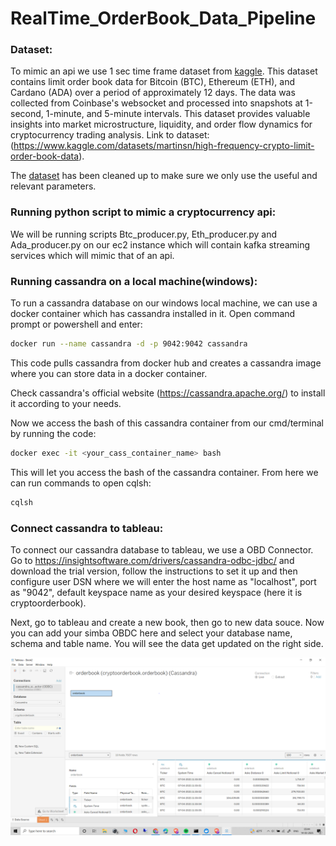# RealTime_OrderBook_Data_Pipeline

### Dataset:
To mimic an api we use 1 sec time frame dataset from [kaggle](https://www.kaggle.com/datasets/martinsn/high-frequency-crypto-limit-order-book-data).
This dataset contains limit order book data for Bitcoin (BTC), Ethereum (ETH), and Cardano (ADA) over a period of approximately 12 days. The data was collected from Coinbase's websocket and processed into snapshots at 1-second, 1-minute, and 5-minute intervals. This dataset provides valuable insights into market microstructure, liquidity, and order flow dynamics for cryptocurrency trading analysis.
Link to dataset: (https://www.kaggle.com/datasets/martinsn/high-frequency-crypto-limit-order-book-data).

The [dataset](Data) has been cleaned up to make sure we only use the useful and relevant parameters.   

### Running python script to mimic a cryptocurrency api:
We will be running scripts Btc_producer.py, Eth_producer.py and Ada_producer.py on our ec2 instance which will contain kafka streaming services which will mimic that of an api.

### Running cassandra on a local machine(windows):
To run a cassandra database on our windows local machine, we can use a docker container which has cassandra installed in it. Open command prompt or powershell and enter:

```bash
docker run --name cassandra -d -p 9042:9042 cassandra
```
This code pulls cassandra from docker hub and creates a cassandra image where you can store data in a docker container.

Check cassandra's official website (https://cassandra.apache.org/) to install it according to your needs.

Now we access the bash of this cassandra container from our cmd/terminal by running the code:
```bash
docker exec -it <your_cass_container_name> bash
```
This will let you access the bash of the cassandra container. From here we can run commands to open cqlsh:

```bash
cqlsh
```

### Connect cassandra to tableau:
To connect our cassandra database to tableau, we use a OBD Connector. Go to https://insightsoftware.com/drivers/cassandra-odbc-jdbc/ and download the trial version, follow the instructions to set it up and
then configure user DSN where we will enter the host name as "localhost", port as "9042", default keyspace name as your desired keyspace (here it is cryptoorderbook).

Next, go to tableau and create a new book, then go to new data souce. Now you can add your simba OBDC here and select your database name, schema and table name. You will see the data get updated on the right side.

![dbsource](images/database_connection_pic.PNG)
